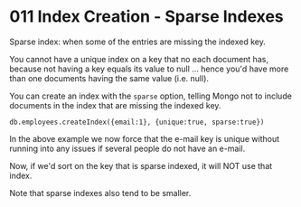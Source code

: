 # 011 Index Creation - Sparse Indexes

Sparse index: when some of the entries are missing the indexed key.

You cannot have a unique index on a key that no each document has, because not having a key equals its value to null ... hence you'd have more than one documents having the same value (i.e. null).

You can create an index with the `sparse` option, telling Mongo not to include documents in the index that are missing the indexed key.

```
db.employees.createIndex({email:1}, {unique:true, sparse:true})
```

In the above example we now force that the e-mail key is unique without running into any issues if several people do not have an e-mail.

Now, if we'd sort on the key that is sparse indexed, it will NOT use that index.

Note that sparse indexes also tend to be smaller.